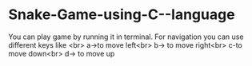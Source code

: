 # Snake-Game-using-C--language
You can play game by running it in terminal. For navigation you can use different keys like &lt;br> a->to move left&lt;br> b-> to move right&lt;br> c-to move down&lt;br> d-> to move up
